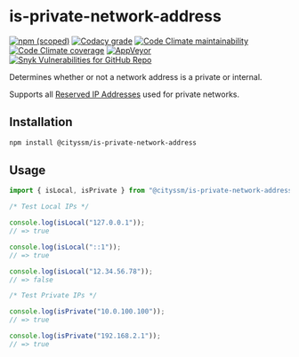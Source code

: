 # is-private-network-address

[![npm (scoped)](https://img.shields.io/npm/v/@cityssm/is-private-network-address)](https://www.npmjs.com/package/@cityssm/is-private-network-address) [![Codacy grade](https://img.shields.io/codacy/grade/3a2855450b3948bd82880b84a90a9c7e)](https://app.codacy.com/gh/cityssm/is-private-network-address/dashboard) [![Code Climate maintainability](https://img.shields.io/codeclimate/maintainability/cityssm/is-private-network-address)](https://codeclimate.com/github/cityssm/is-private-network-address) [![Code Climate coverage](https://img.shields.io/codeclimate/coverage/cityssm/is-private-network-address)](https://codeclimate.com/github/cityssm/is-private-network-address) [![AppVeyor](https://img.shields.io/appveyor/build/dangowans/is-private-network-address)](https://ci.appveyor.com/project/dangowans/is-private-network-address) [![Snyk Vulnerabilities for GitHub Repo](https://img.shields.io/snyk/vulnerabilities/github/cityssm/is-private-network-address)](https://app.snyk.io/org/cityssm/project/7566c7e3-b469-4dd6-820a-259c9d1789bf)

Determines whether or not a network address is a private or internal.

Supports all [Reserved IP Addresses](https://en.wikipedia.org/wiki/Reserved_IP_addresses)
used for private networks.

## Installation

```bash
npm install @cityssm/is-private-network-address
```

## Usage

```javascript
import { isLocal, isPrivate } from "@cityssm/is-private-network-address";

/* Test Local IPs */

console.log(isLocal("127.0.0.1"));
// => true

console.log(isLocal("::1"));
// => true

console.log(isLocal("12.34.56.78"));
// => false

/* Test Private IPs */

console.log(isPrivate("10.0.100.100"));
// => true

console.log(isPrivate("192.168.2.1"));
// => true
```
